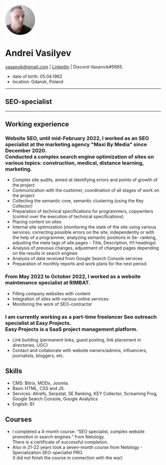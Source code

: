 ![Vasanvik](image/Vasanvik.jpg)
# Andrei Vasilyev
vasanvik@gmail.com | [Linkedin](https://www.linkedin.com/in/andrei-vasilyev/) | Discord-Vasanvik#5685  
* date of birth: 05.04.1982
* location: Gdansk, Poland
_____________
## SEO-specialist
_____________
## Working experience
### **Website SEO**, until mid-February 2022, I worked as an SEO specialist at the marketing agency "Maxi By Media" since December 2020.<br> Conducted a complex search engine optimization of sites on various topics: construction, medical, distance learning, marketing.<br>
 - Complex site audits, aimed at identifying errors and points of growth of the project
 - Communication with the customer, coordination of all stages of work on the project
 - Collecting the semantic core, semantic clustering (using the Key Collector)
 - Preparation of technical specifications for programmers, copywriters (control over the execution of technical specifications)
 - Placing content on sites
 - Internal site optimization (monitoring the state of the site using various services, correcting possible errors on the site, independently or with the help of a        programmer, analyzing semantic positions in Se- ranking, adjusting the meta tags of site pages - Title, Description, H1 headings)
 - Analysis of previous changes, adjustment of changed pages depending on the results in search engines
 - Analysis of data received from Google Search Console services
 - Preparation of monthly reports and work plans for the next period
### From May 2022 to October 2022, I worked as a website maintenance specialist at RIMBAT.<br>
 - Filling company websites with content
 - Integration of sites with various online services
 - Monitoring the work of SEO-contractor
### I am currently working as a part-time freelancer **Seo outreach specialist** at Easy Projects.<br> Easy Projects is a SaaS project management platform.
 - Link building (permanent links, guest posting, link placement in directories, UGC)
 - Contact and collaborate with website owners/admins, influencers, journalists, bloggers, etc.

## Skills
* CMS: Bitrix, MODx, Joomla.<br>
* Basic HTML, CSS and JS.<br>
* Services: Ahrefs, Serpstat, SE Ranking, KEY Collector, Screaming Frog, Google Search Console, Google Analytics<br>
* English: B1<br>

## Courses
<ul>
 <li>
I completed a 4-month course: “SEO specialist, complex website promotion in search engines.” from Netology.<br>
There is a certificate of successful completion.</li>
<li> 
Also in 21-22 years took a seven-month course from Netology - Specialization SEO-specialist PRO.<br>
(I did not finish the course in connection with the war)</li>
</ul>


